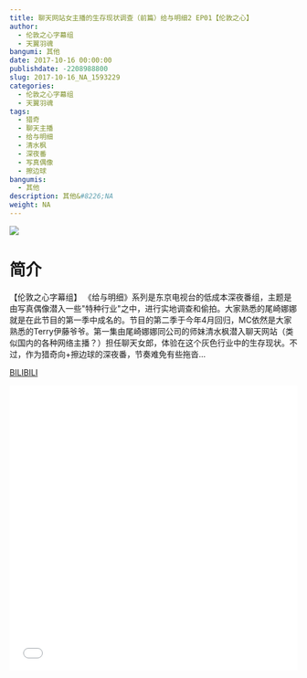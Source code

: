 ```yaml
---
title: 聊天网站女主播的生存现状调查（前篇）给与明细2 EP01【伦敦之心】
author: 
  - 伦敦之心字幕组
  - 天翼羽魂
bangumi: 其他
date: 2017-10-16 00:00:00
publishdate: -2208988800
slug: 2017-10-16_NA_1593229
categories: 
  - 伦敦之心字幕组
  - 天翼羽魂
tags: 
  - 猎奇
  - 聊天主播
  - 给与明细
  - 清水枫
  - 深夜番
  - 写真偶像
  - 擦边球
bangumis: 
  - 其他
description: 其他&#8226;NA
weight: NA
---
```


![](https://i.imgur.com/rnyZu9C.jpg)

# 简介  
【伦敦之心字幕组】 《给与明细》系列是东京电视台的低成本深夜番组，主题是由写真偶像潜入一些&quot;特种行业&quot;之中，进行实地调查和偷拍。大家熟悉的尾崎娜娜就是在此节目的第一季中成名的。节目的第二季于今年4月回归，MC依然是大家熟悉的Terry伊藤爷爷。第一集由尾崎娜娜同公司的师妹清水枫潜入聊天网站（类似国内的各种网络主播？）担任聊天女郎，体验在这个灰色行业中的生存现状。不过，作为猎奇向+擦边球的深夜番，节奏难免有些拖沓...

  [BILIBILI](https://www.bilibili.com/video/av1593229/)


<div class="vcontainer">  <iframe class='video' src="//www.bilibili.com/blackboard/player.html?cid=2420683&aid=1593229" width="100%" height="500" frameborder="0" allowfullscreen="allowfullscreen"></iframe></div>
